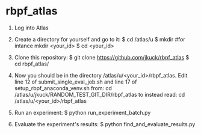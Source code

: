 # rbpf_atlas
1. Log into Atlas
2. Create a directory for yourself and go to it:
$ cd /atlas/u
$ mkdir <name of your choice>      #for intance mkdir <your_id>
$ cd <your_id>

3. Clone this repository:
$ git clone https://github.com/jkuck/rbpf_atlas
$ cd rbpf_atlas/

4. Now you should be in the directory /atlas/u/<your_id>/rbpf_atlas.
   Edit line 12 of submit_single_eval_job.sh and line 17 of setup_rbpf_anaconda_venv.sh from:
cd /atlas/u/jkuck/RANDOM_TEST_GIT_DIR/rbpf_atlas
   to instead read:
cd /atlas/u/<your_id>/rbpf_atlas

5. Run an experiment:
$ python run_experiment_batch.py

6. Evaluate the experiment's results:
$ python find_and_evaluate_results.py
